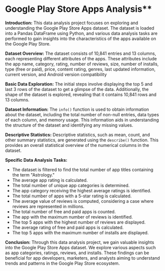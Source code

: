 # Google Play Store Apps Analysis**

**Introduction:**
This data analysis project focuses on exploring and understanding the Google Play Store Apps dataset. The dataset is loaded into a Pandas DataFrame using Python, and various data analysis tasks are performed to gain insights into the characteristics of the apps available on the Google Play Store.

**Dataset Overview:**
The dataset consists of 10,841 entries and 13 columns, each representing different attributes of the apps. These attributes include the app name, category, rating, number of reviews, size, number of installs, type (free or paid), price, content rating, genres, last updated information, current version, and Android version compatibility

**Basic Data Exploration:**
The initial steps involve displaying the top 5 and last 3 rows of the dataset to get a glimpse of the data. Additionally, the shape of the dataset is explored, revealing that it contains 10,841 rows and 13 columns.

**Dataset Information:**
The `info()` function is used to obtain information about the dataset, including the total number of non-null entries, data types of each column, and memory usage. This information aids in understanding the structure of the dataset and identifying any missing values.

**Descriptive Statistics:**
Descriptive statistics, such as mean, count, and other summary statistics, are generated using the `describe()` function. This provides an overall statistical overview of the numerical columns in the dataset.

**Specific Data Analysis Tasks:**
   - The dataset is filtered to find the total number of app titles containing the term "Astrology."
   - The average app rating is calculated.
   - The total number of unique app categories is determined.
   - The app category receiving the highest average ratings is identified.
   - The total number of apps with a 5-star rating is calculated.
   - The average value of reviews is computed, considering a case where reviews are represented in millions.
   - The total number of free and paid apps is counted.
   - The app with the maximum number of reviews is identified.
   - The top 5 apps with the highest number of reviews are displayed.
   - The average rating of free and paid apps is calculated.
   - The top 5 apps with the maximum number of installs are displayed.

**Conclusion:**
Through this data analysis project, we gain valuable insights into the Google Play Store Apps dataset. We explore various aspects such as app categories, ratings, reviews, and installs. These findings can be beneficial for app developers, marketers, and analysts aiming to understand trends and patterns in the Google Play Store ecosystem.
